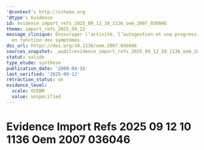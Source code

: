 ```yaml
---
'@context': http://schema.org
'@type': Evidence
id: evidence_import_refs_2025_09_12_10_1136_oem_2007_036046
theme: import_refs_2025_09_12
message_clinique: Encourager l’activité, l’autogestion et une progression graduée
  en fonction des symptômes.
doi_url: https://doi.org/10.1136/oem.2007.036046
sources_snapshot: _audit/evidence_import_refs_2025_09_12_10_1136_oem_2007_036046.json
statut: valide
type_etude: synthese
publication_date: '2008-04-16'
last_verified: '2025-09-12'
retraction_status: ok
evidence_level:
  scale: OCEBM
  value: unspecified
---
```

# Evidence Import Refs 2025 09 12 10 1136 Oem 2007 036046

